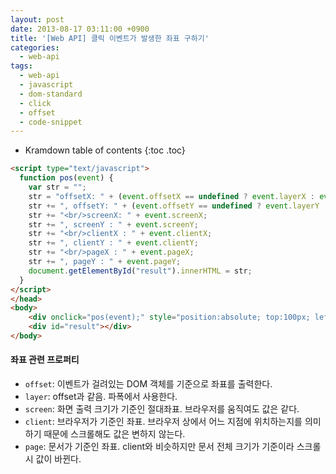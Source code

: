 ```yaml
---
layout: post
date: 2013-08-17 03:11:00 +0900
title: '[Web API] 클릭 이벤트가 발생한 좌표 구하기'
categories:
  - web-api
tags:
  - web-api
  - javascript
  - dom-standard
  - click
  - offset
  - code-snippet
---
```


* Kramdown table of contents
{:toc .toc}


```html
<script type="text/javascript">
  function pos(event) {
    var str = "";
    str = "offsetX: " + (event.offsetX == undefined ? event.layerX : event.offsetX);
    str += ", offsetY: " + (event.offsetY == undefined ? event.layerY : event.offsetY);
    str += "<br/>screenX: " + event.screenX;
    str += ", screenY : " + event.screenY;
    str += "<br/>clientX : " + event.clientX;
    str += ", clientY : " + event.clientY;
    str += "<br/>pageX : " + event.pageX;
    str += ", pageY : " + event.pageY;
    document.getElementById("result").innerHTML = str;
  }
</script>
</head>
<body>
    <div onclick="pos(event);" style="position:absolute; top:100px; left:200px; width:200px; height:200px; border:1px solid #ff0000;"></div>
    <div id="result"></div>
</body>
```

#### 좌표 관련 프로퍼티

- `offset`: 이벤트가 걸려있는 DOM 객체를 기준으로 좌표를 출력한다.
- `layer`: offset과 같음. 파폭에서 사용한다.
- `screen`: 화면 출력 크기가 기준인 절대좌표. 브라우저를 움직여도 값은 같다.
- `client`: 브라우저가 기준인 좌표. 브라우저 상에서 어느 지점에 위치하는지를 의미하기 때문에 스크롤해도 값은 변하지 않는다.
- `page`: 문서가 기준인 좌표. client와 비슷하지만 문서 전체 크기가 기준이라 스크롤 시 값이 바뀐다.
